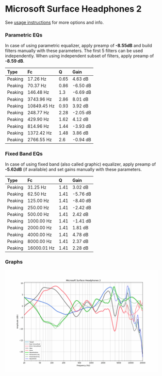 # Microsoft Surface Headphones 2
See [usage instructions](https://github.com/jaakkopasanen/AutoEq#usage) for more options and info.

### Parametric EQs
In case of using parametric equalizer, apply preamp of **-8.55dB** and build filters manually
with these parameters. The first 5 filters can be used independently.
When using independent subset of filters, apply preamp of **-8.59 dB**.

| Type    | Fc          |    Q | Gain     |
|:--------|:------------|:-----|:---------|
| Peaking | 17.26 Hz    | 0.65 | 4.63 dB  |
| Peaking | 70.37 Hz    | 0.86 | -6.50 dB |
| Peaking | 146.48 Hz   | 1.3  | -6.69 dB |
| Peaking | 3743.96 Hz  | 2.86 | 8.01 dB  |
| Peaking | 10849.45 Hz | 0.93 | 3.92 dB  |
| Peaking | 248.77 Hz   | 2.28 | -2.05 dB |
| Peaking | 429.90 Hz   | 1.62 | 4.12 dB  |
| Peaking | 814.96 Hz   | 1.44 | -3.93 dB |
| Peaking | 1372.42 Hz  | 1.48 | 3.86 dB  |
| Peaking | 2766.55 Hz  | 2.6  | -0.94 dB |

### Fixed Band EQs
In case of using fixed band (also called graphic) equalizer, apply preamp of **-5.62dB**
(if available) and set gains manually with these parameters.

| Type    | Fc          |    Q | Gain     |
|:--------|:------------|:-----|:---------|
| Peaking | 31.25 Hz    | 1.41 | 3.02 dB  |
| Peaking | 62.50 Hz    | 1.41 | -5.76 dB |
| Peaking | 125.00 Hz   | 1.41 | -8.40 dB |
| Peaking | 250.00 Hz   | 1.41 | -2.42 dB |
| Peaking | 500.00 Hz   | 1.41 | 2.42 dB  |
| Peaking | 1000.00 Hz  | 1.41 | -1.41 dB |
| Peaking | 2000.00 Hz  | 1.41 | 1.81 dB  |
| Peaking | 4000.00 Hz  | 1.41 | 4.78 dB  |
| Peaking | 8000.00 Hz  | 1.41 | 2.37 dB  |
| Peaking | 16000.01 Hz | 1.41 | 2.28 dB  |

### Graphs
![](./Microsoft%20Surface%20Headphones%202.png)